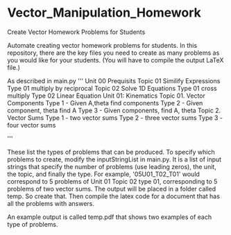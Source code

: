 # Vector_Manipulation_Homework
Create Vector Homework Problems for Students


Automate creating vector homework problems for students. In this repository, there are the key files you need to create as many problems as you would like for your students. (You will have to compile the output LaTeX file.) 

As described in main.py 
'''
Unit 00 Prequisits 
    Topic 01 Similify Expressions
        Type 01 multiply by reciprocal 
    Topic 02 Solve 1D Equations 
        Type 01 cross multiply 
        Type 02 Linear Equation
Unit 01: Kinematics 
    Topic 01. Vector Components
        Type 1 - Given A,theta find components
        Type 2 - Given component, theta find A
        Type 3 - Given components, find A, theta
    Topic 2. Vector Sums
        Type 1 - two vector sums 
        Type 2 - three vector sums
        Type 3 - four vector sums 

'''

These list the types of problems that can be produced. To specify which problems to create, modify the inputStringList in main.py. It is a list of input strings that specify the number of problems (use leading zeros), the unit, the topic, and finally the type. For example, '05U01_T02_T01' would correspond to 5 problems of Unit 01 Topic 02 type 01, corresponding to 5 problems of two vector sums. The output will be placed in a folder called temp. So create that. Then compile the latex code for a document that has all the problems with answers. 

An example output is called temp.pdf that shows two examples of each type of problems.
